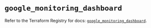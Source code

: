 # `google_monitoring_dashboard`

Refer to the Terraform Registry for docs: [`google_monitoring_dashboard`](https://registry.terraform.io/providers/hashicorp/google-beta/6.31.0/docs/resources/google_monitoring_dashboard).
